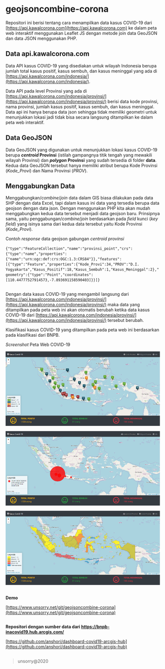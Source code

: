 # geojsoncombine-corona

Repositori ini berisi tentang cara menampilkan data kasus COVID-19 dari [https://api.kawalcorona.com](https://api.kawalcorona.com) ke dalam peta web interaktif menggunakan Leaflet JS dengan metode join data GeoJSON dan data JSON menggunakan PHP.

## Data api.kawalcorona.com
Data API kasus COVID-19 yang disediakan untuk wilayah Indonesia berupa jumlah total kasus positif, kasus sembuh, dan kasus meninggal yang ada di [https://api.kawalcorona.com/indonesia/](https://api.kawalcorona.com/indonesia/).

Data API pada level Provinsi yang ada di [https://api.kawalcorona.com/indonesia/provinsi/](https://api.kawalcorona.com/indonesia/provinsi/) berisi data kode provinsi, nama provinsi, jumlah kasus positif, kasus sembuh, dan kasus meninggal. Data api ini hanya berupa data json sehingga tidak memiliki geometri untuk menunjukkan lokasi jadi tidak bisa secara langsung ditampilkan ke dalam peta web interaktif.

## Data GeoJSON
Data GeoJSON yang digunakan untuk menunjukkan lokasi kasus COVID-19 berupa **_centroid_ Provinsi** (istilah gampangnya titik tengah yang mewakili wilayah Provinsi) dan **_polygon_ Provinsi** yang sudah tersedia di folder **data**. Kedua data GeoJSON tersebut hanya memiliki atribut berupa Kode Provinsi (_Kode_Provi_) dan Nama Provinsi (_PROV_).

## Menggabungkan Data
Menggabungkan/_combine_/_join_ data dalam GIS biasa dilakukan pada data SHP dengan data Excel, tapi dalam kasus ini data yang tersedia berupa data geojson dengan data json. Dengan menggunakan PHP kita akan mudah menggabungkan kedua data tersebut menjadi data geojson baru. Prinsipnya sama, yaitu penggabungan/_combine_/_join_ berdasarkan pada _field_ kunci (_key field_) yang isinya sama dari kedua data tersebut yaitu Kode Provinsi (_Kode_Provi_).

Contoh _response_ data geojson gabungan _centroid provinsi_

`
{"type":"FeatureCollection","name":"provinsi_point","crs":{"type":"name","properties":{"name":"urn:ogc:def:crs:OGC:1.3:CRS84"}},"features":[{"type":"Feature","properties":{"Kode_Provi":34,"PROV":"D.I. Yogyakarta","Kasus_Positif":18,"Kasus_Sembuh":1,"Kasus_Meninggal":2},"geometry":{"type":"Point","coordinates":[110.44777527914573,-7.893691158590403]}}]}
`

##
Dengan data kasus COVID-19 yang mengambil langsung dari [https://api.kawalcorona.com/indonesia/provinsi/](https://api.kawalcorona.com/indonesia/provinsi/) maka data yang ditampilkan pada peta web ini akan otomatis berubah ketika data kasus COVID-19 dari [https://api.kawalcorona.com/indonesia/provinsi/](https://api.kawalcorona.com/indonesia/provinsi/) tersebut berubah.

Klasifikasi kasus COVID-19 yang ditampilkan pada peta web ini berdasarkan pada klasifikasi dari BNPB.

_Screenshot_ Peta Web COVID-19

![Centroid Provinsi](Screenshot-Centroid-Provinsi.png)

![Circle Provinsi](Screenshot-Circle-Provinsi.png)

![Polygon Provinsi](Screenshot-Polygon-Provinsi.png)


##
**Demo**

[https://www.unsorry.net/git/geojsoncombine-corona](https://www.unsorry.net/git/geojsoncombine-corona)

##
**Repositori dengan sumber data dari https://bnpb-inacovid19.hub.arcgis.com/**

[https://github.com/anshori/dashboard-covid19-arcgis-hub](https://github.com/anshori/dashboard-covid19-arcgis-hub)

##
>unsorry@2020